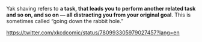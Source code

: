Yak shaving refers to **a task, that leads you to perform another related task and so on, and so on — all distracting you from your original goal**. This is sometimes called “going down the rabbit hole.”

https://twitter.com/xkcdcomic/status/780993305979027457?lang=en